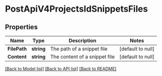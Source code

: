 # PostApiV4ProjectsIdSnippetsFiles

## Properties
Name | Type | Description | Notes
------------ | ------------- | ------------- | -------------
**FilePath** | **string** | The path of a snippet file | [default to null]
**Content** | **string** | The content of a snippet file | [default to null]

[[Back to Model list]](../README.md#documentation-for-models) [[Back to API list]](../README.md#documentation-for-api-endpoints) [[Back to README]](../README.md)


